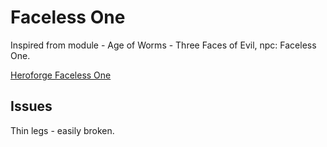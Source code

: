 # Faceless One
Inspired from module - Age of Worms - Three Faces of Evil, npc: Faceless One.

[Heroforge Faceless One](https://www.heroforge.com/load_config%3D46155916/)

## Issues
Thin legs - easily broken.